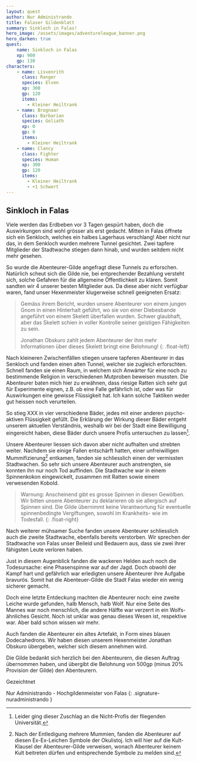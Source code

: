 ```yaml
---
layout: quest
author: Nur Administrando
title: Falaser Gildenblatt
summary: Sinkloch in Falas!
hero_image: /assets/images/adventureleague_banner.png
hero_darken: true
quest:
    name: Sinkloch in Falas
    xp: 900
    gp: 130
characters:
    - name: Lisvenrith
      class: Ranger
      species: Elven
      xp: 300
      gp: 120
      items:
        - Kleiner Heiltrank
    - name: Brognaar
      class: Barbarian
      species: Goliath 
      xp: 0
      gp: 0
      items:
        - Kleiner Heiltrank
    - name: Clancy
      class: Fighter
      species: Human  
      xp: 300
      gp: 120
      items:
        - Kleiner Heiltrank
        - +1 Schwert
---
```


## Sinkloch in Falas

Viele werden das Erdbeben vor 3 Tagen gespürt haben, doch die Auswirkungen sind wohl grösser als erst gedacht. Mitten in Falas öffnete sich ein Senkloch, welches ein halbes Lagerhaus verschlang! Aber nicht nur das, in dem Senkloch wurden mehrere Tunnel gesichtet. Zwei tapfere Mitglieder der Stadtwache stiegen dann hinab, und wurden seitdem nicht mehr gesehen.

So wurde die Abenteurer-Gilde angefragt diese Tunnels zu erforschen. Natürlich scheut sich die Gilde nie, bei entprechender Bezahlung versteht sich, solche Gefahren für die allgemeine Öffentlichkeit zu klären. Somit sandten wir 4 unserer besten Mitglieder aus. Da diese aber nicht verfügbar waren, fand unser Hexenmeister klugerweise schnell geeigneten Ersatz:

> Gemäss ihrem Bericht, wurden unsere Abenteurer von einem jungen Gnom in einen Hinterhalt geführt, wo sie von einer Diebesbande angeführt von einem Skelett überfallen wurden. Schwer glaubhaft, aber das Skelett schien in voller Kontrolle seiner geistigen Fähigkeiten zu sein.
>
> Jonathan Obskuro zahlt jedem Abenteurer der ihm mehr Informationen über dieses Skelett bringt eine Belohnung!
{: .float-left}

Nach kleineren Zwischenfällen stiegen unsere tapferen Abenteurer in das Senkloch und fanden einen alten Tunnel, welcher sie zugleich erforschten. Schnell fanden sie einen Raum, in welchem sich Anwärter für eine noch zu bestimmende Religion in verschiedenen Mutproben beweisen mussten. Die Abenteurer baten mich hier zu erwähnen, dass riesige Ratten sich sehr gut für Experimente eignen, z.B. ob eine Falle gefährlich ist, oder was für Auswirkungen eine gewisse Flüssigkeit hat. Ich kann solche Taktiken weder gut heissen noch verurteilen.

 So stieg XXX in vier verschiedene Bäder, jedes mit einer anderen psycho-aktiven Flüssigkeit gefüllt. Die Erklärung der Wirkung dieser Bäder entgeht unserem aktuellen Verständnis, weshalb wir bei der Stadt eine Bewilligung eingereicht haben, diese Bäder durch unsere Profis untersuchen zu lassen[^nachtrag].

[^nachtrag]: Leider ging dieser Zuschlag an die Nicht-Profis der fliegenden Universität.

Unsere Abenteurer liessen sich davon aber nicht aufhalten und strebten weiter. Nachdem sie einige Fallen entschärft hatten, einer unfreiwilligen Mummifizierung[^mummies] entkamen, fanden sie schliesslich einen der vermissten Stadtwachen. So sehr sich unsere Abenteurer auch anstrengten, sie konnten ihn nur noch Tod auffinden. Die Stadtwache war in einem Spinnenkokon eingewickelt, zusammen mit Ratten sowie einem verwesenden Kobold.

[^mummies]: Nach der Entledigung mehrere Mummien, fanden die Abenteurer auf diesen Ex-Ex-Leichen Symbole der Okulistoj. Ich will hier auf die Kult-Klausel der Abenteurer-Gilde verweisen, wonach Abenteurer keinem Kult beitreten dürfen und entsprechende Symbole zu melden sind.

> Warnung: Anscheinend gibt es grosse Spinnen in diesen Gewölben. Wir bitten unsere Abenteurer zu deklarieren ob sie allergisch auf Spinnen sind. Die Gilde übernimmt keine Verantwortung für eventuelle spinnenbedingte Vergiftungen, sowohl im Krankheits- wie im Todesfall.
{: .float-right}

Nach weiterer mühsamer Suche fanden unsere Abenteurer schliesslich auch die zweite Stadtwache, ebenfalls bereits verstorben. Wir sprechen der Stadtwache von Falas unser Beileid und Bedauern aus, dass sie zwei ihrer fähigsten Leute verloren haben.

Just in diesem Augenblick fanden die wackeren Helden auch noch die Todesursache: eine Phasenspinne war auf der Jagd. Doch obwohl der Kampf hart und gefährlich war erledigten unsere Abenteurer ihre Aufgabe bravurös. Somit hat die Abenteuer-Gilde die Stadt Falas wieder ein wenig sicherer gemacht.

Doch eine letzte Entdeckung machten die Abenteurer noch: eine zweite Leiche wurde gefunden, halb Mensch, halb Wolf. Nur eine Seite des Mannes war noch menschlich, die andere Hälfte war verzerrt in ein Wolfs-ähnliches Gesicht. Noch ist unklar was genau dieses Wesen ist, respektive war. Aber bald schon wissen wir mehr.

Auch fanden die Abenteurer ein altes Artefakt, in Form eines blauen Dodecahedrons. Wir haben diesen unserem Hexenmeister Jonathan Obskuro übergeben, welcher sich diesem annehmen wird.

Die Gilde bedankt sich herzlich bei den Abenteurern, die diesen Auftrag übernommen haben, und übergibt die Belohnung von 500gp (minus 20% Provision der Gilde) den Abenteurern.

Gezeichtnet

Nur Administrando - Hochgildenmeister von Falas
{: .signature-nuradministrando }


